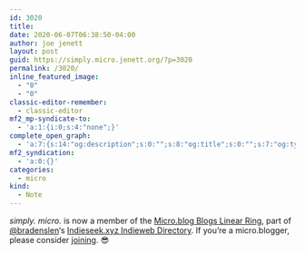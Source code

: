 ```yaml
---
id: 3020
title: 
date: 2020-06-07T06:38:50-04:00
author: joe jenett
layout: post
guid: https://simply.micro.jenett.org/?p=3020
permalink: /3020/
inline_featured_image:
  - "0"
  - "0"
classic-editor-remember:
  - classic-editor
mf2_mp-syndicate-to:
  - 'a:1:{i:0;s:4:"none";}'
complete_open_graph:
  - 'a:7:{s:14:"og:description";s:0:"";s:8:"og:title";s:0:"";s:7:"og:type";s:0:"";s:12:"twitter:card";s:7:"summary";s:15:"twitter:creator";s:0:"";s:19:"twitter:description";s:0:"";s:8:"og:image";s:0:"";}'
mf2_syndication:
  - 'a:0:{}'
categories:
  - micro
kind:
  - Note
---
```

<em>simply. micro.</em> is now a member of the <a href="https://indieseek.xyz/links/internet/social-networking/microblog/microblog-blogs/">Micro.blog Blogs Linear Ring</a>, part of <a href="https://micro.blog/bradenslen" title="">@bradenslen</a>‘s <a title="Indieseek.xyz Indieweb Directory | And search." href="https://indieseek.xyz/">Indieseek.xyz Indieweb Directory</a>. If you’re a micro.blogger, please consider <a href="https://indieseek.xyz/top-categories/micro-blog-blogs-linear-ring/" title="">joining</a>. 😎